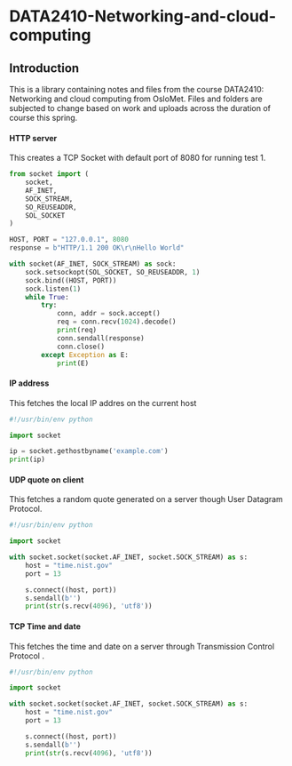 # DATA2410-Networking-and-cloud-computing
## Introduction
This is a library containing notes and files from the course DATA2410: Networking and cloud computing from OsloMet. Files and folders are subjected to change based on work and uploads across the duration of course this spring.

#### HTTP server
This creates a TCP Socket with default port of 8080 for running test 1.

``` python
from socket import (
    socket,
    AF_INET,
    SOCK_STREAM,
    SO_REUSEADDR,
    SOL_SOCKET
)

HOST, PORT = "127.0.0.1", 8080
response = b"HTTP/1.1 200 OK\r\nHello World"

with socket(AF_INET, SOCK_STREAM) as sock:
    sock.setsockopt(SOL_SOCKET, SO_REUSEADDR, 1)
    sock.bind((HOST, PORT))
    sock.listen(1)
    while True:
        try:
            conn, addr = sock.accept()
            req = conn.recv(1024).decode()
            print(req)
            conn.sendall(response)
            conn.close()
        except Exception as E:
            print(E)
```


#### IP address
This fetches the local IP addres on the current host
``` python
#!/usr/bin/env python

import socket

ip = socket.gethostbyname('example.com')
print(ip)

```

#### UDP quote on client
This fetches a random quote generated on a server though User Datagram Protocol.
```python
#!/usr/bin/env python

import socket

with socket.socket(socket.AF_INET, socket.SOCK_STREAM) as s:
    host = "time.nist.gov"
    port = 13

    s.connect((host, port))
    s.sendall(b'')
    print(str(s.recv(4096), 'utf8'))

```

#### TCP Time and date
This fetches the time and date on a server through Transmission Control Protocol .
```python
#!/usr/bin/env python

import socket

with socket.socket(socket.AF_INET, socket.SOCK_STREAM) as s:
    host = "time.nist.gov"
    port = 13

    s.connect((host, port))
    s.sendall(b'')
    print(str(s.recv(4096), 'utf8'))

```